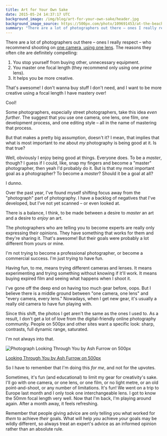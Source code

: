 ```yaml
---
title: Art for Your Own Sake
date: 2015-05-24 14:37:17 UTC
background_image: /img/blog/art-for-your-own-sake/header.jpg
background_image_source: https://500px.com/photo/109691453/at-the-beach-by-ash-furrow
summary: "There are a lot of photographers out there – ones I really respect – who recommend shooting on <a href='http://erickimphotography.com/blog/2013/04/19/3-reasons-why-you-should-shoot-with-one-camera-and-one-lens/'>one camera, using one lens</a>. The reasons they often cite are definitely compelling."
---
```


There are a lot of photographers out there – ones I really respect – who recommend shooting on [one camera, using one lens](http://erickimphotography.com/blog/2013/04/19/3-reasons-why-you-should-shoot-with-one-camera-and-one-lens/). The reasons they often cite are definitely compelling:

<!-- more -->

1. You stop yourself from buying other, unnecessary equipment.
1. You master one focal length (they recommend only using one _prime_ lens).
1. It helps you be more creative. 

That's awesome! I don't wanna buy stuff I don't need, and I want to be more creative using a focal length I have mastery over! 

Cool!

Some photographers, especially street photographers, take this idea _even further_. The suggest that you use one camera, one lens, one film, one development process, and one editing style – all in the name of mastering that process. 

But that makes a pretty big assumption, doesn't it? I mean, that implies that what is most important to _me_ about _my_ photography is being good at it. Is that true?

Well, obviously I enjoy being good at things. Everyone does. To be a _master_, though? I guess if I could, like, snap my fingers and become a "master" photographer, then yeah I'd probably do it. But is that my most important goal as a photographer? To become a _master_? Should it be a goal at all?

I dunno. 

Over the past year, I've found myself shifting focus away from the "photograph" part of photography. I have a backlog of negatives that I've developed, but I've not yet scanned – or even looked at. 

There is a balance, I think, to be made between a desire to _master_ an art and a desire to _enjoy_ an art. 

The photographers who are telling you to become experts are really only expressing their opinions. They have something that works for them and they're sharing it. That's awesome! But their goals were probably a lot different from yours or mine. 

I'm not trying to become a professional photographer, or become a commercial success. I'm just trying to have fun. 

Having fun, to me, means trying different cameras and lenses. It means experimenting and trying something without knowing if it'll work. It means buying expired film and seeing what happens when I shoot it. 

I've gone off the deep end on having too much gear before, oops. But I believe there is a middle ground between "one camera, one lens" and "every camera, every lens." Nowadays, when I get new gear, it's usually a really old camera to have fun playing with. 

Since this shift, the photos I get aren't the same as the ones I used to. As a result, I don't get a lot of love from the digital-friendly online photography community. People on 500px and other sites want a specific look: sharp, contrasts, full dynamic range, saturated. 

I'm not always into that.

<div class="pixels-photo">
  <p><img src="https://drscdn.500px.org/photo/88462173/m%3D900/d3f0b26973a21b082bca63090fedccd6" alt="Photograph Looking Through You by Ash Furrow on 500px"></p>
  <a href="https://500px.com/photo/88462173/looking-through-you-by-ash-furrow">Looking Through You by Ash Furrow on 500px</a>
</div>
<script type="text/javascript" src="https://500px.com/embed.js"></script>

So I have to remember that I'm doing this _for me_, and not for the upvotes. 

Sometimes, it's fun (and educational) to limit my gear for creativity's sake. I'll go with one camera, or one lens, or one film, or no light metre, or an old point-and-shoot, or any number of limitations. It's fun! We went on a trip to Europe last month and I only took one interchangeable lens. I got to know the 50mm focal length very well. Now that I'm back, I'm playing around again. After a month away, it feels refreshing.

Remember that people giving advice are only telling you what worked for _them_ to achieve _their_ goals. What will help _you_ achieve _your_ goals may be wildly different, so always treat an expert's advice as an informed opinion rather than an absolute rule.  